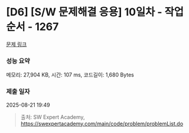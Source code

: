 # [D6] [S/W 문제해결 응용] 10일차 - 작업순서 - 1267 

[문제 링크](https://swexpertacademy.com/main/code/problem/problemDetail.do?contestProbId=AV18TrIqIwUCFAZN) 

### 성능 요약

메모리: 27,904 KB, 시간: 107 ms, 코드길이: 1,680 Bytes

### 제출 일자

2025-08-21 19:49



> 출처: SW Expert Academy, https://swexpertacademy.com/main/code/problem/problemList.do